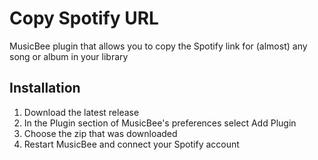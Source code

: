 # Copy Spotify URL
MusicBee plugin that allows you to copy the Spotify link for (almost) any song or album in your library

## Installation
1. Download the latest release
2. In the Plugin section of MusicBee's preferences select Add Plugin
3. Choose the zip that was downloaded
4. Restart MusicBee and connect your Spotify account

